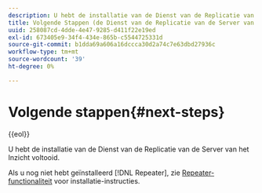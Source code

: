 ```yaml
---
description: U hebt de installatie van de Dienst van de Replicatie van de Server van het Inzicht voltooid.
title: Volgende Stappen (de Dienst van de Replicatie van de Server van het Inzicht)
uuid: 258087cd-4dde-4e47-9285-d411f22e19ed
exl-id: 673405e9-34f4-434e-865b-c5544725331d
source-git-commit: b1dda69a606a16dccca30d2a74c7e63dbd27936c
workflow-type: tm+mt
source-wordcount: '39'
ht-degree: 0%

---
```


# Volgende stappen{#next-steps}

{{eol}}

U hebt de installatie van de Dienst van de Replicatie van de Server van het Inzicht voltooid.

Als u nog niet hebt geïnstalleerd [!DNL Repeater], zie [Repeater-functionaliteit](../../../home/c-inst-svr/c-rptr-fntly/c-rptr-fntly.md#concept-78613328ece345b2937cd6e43d7f31f2) voor installatie-instructies.
